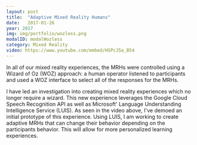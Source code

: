 ```yaml
---
layout: post
title:  "Adaptive Mixed Reality Humans"
date:   2017-01-26
year: 2017
img: img/portfolio/wozless.png
modalID: modalWozless
category: Mixed Reality
video: https://www.youtube.com/embed/HSPcJ5a_B54
---
```

In all of our mixed reality experiences, the MRHs were controlled using a Wizard of Oz (WOZ) approach: a human operator listened to participants and used a WOZ interface to select all of the responses for the MRHs.

I have led an investigation into creating mixed reality experiences which no longer require a wizard. This new experience leverages the Google Cloud Speech Recognition API as well as Microsoft' Language Understanding Intelligence Service (LUIS). As seen in the video above, I've demoed an initial prototype of this experience. Using LUIS, I am working to create adaptive MRHs that can change their behavior depending on the participants behavior. This will allow for more personalized learning experiences.